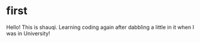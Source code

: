 # first

Hello! This is shauqi. Learning coding again after dabbling a little in it when I was in University!
